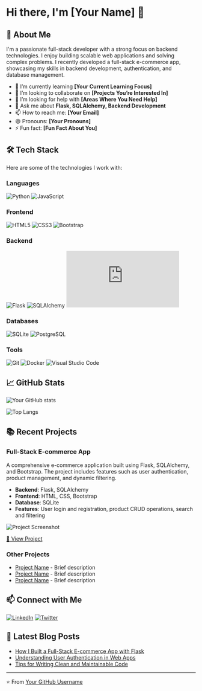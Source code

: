 # Hi there, I'm [Your Name] 👋

## 🚀 About Me
I'm a passionate full-stack developer with a strong focus on backend technologies. I enjoy building scalable web applications and solving complex problems. I recently developed a full-stack e-commerce app, showcasing my skills in backend development, authentication, and database management.

- 🌱 I’m currently learning **[Your Current Learning Focus]**
- 👯 I’m looking to collaborate on **[Projects You’re Interested In]**
- 🤔 I’m looking for help with **[Areas Where You Need Help]**
- 💬 Ask me about **Flask, SQLAlchemy, Backend Development**
- 📫 How to reach me: **[Your Email]**
- 😄 Pronouns: **[Your Pronouns]**
- ⚡ Fun fact: **[Fun Fact About You]**

## 🛠️ Tech Stack

Here are some of the technologies I work with:

### Languages
![Python](https://img.shields.io/badge/Python-🐍?style=flat&logo=python)
![JavaScript](https://img.shields.io/badge/JavaScript-🟨?style=flat&logo=javascript)

### Frontend
![HTML5](https://img.shields.io/badge/HTML5-🟧?style=flat&logo=html5)
![CSS3](https://img.shields.io/badge/CSS3-🔵?style=flat&logo=css3)
![Bootstrap](https://img.shields.io/badge/Bootstrap-💜?style=flat&logo=bootstrap)

### Backend
![Flask](https://img.shields.io/badge/Flask-⚗️?style=flat&logo=flask)
![SQLAlchemy](https://img.shields.io/badge/SQLAlchemy-🔶?style=flat&logo=python)
![Node.js](https://img.shields.io/badge/Node.js-🟩?style=flat&logo=node.js)

### Databases
![SQLite](https://img.shields.io/badge/SQLite-🗄️?style=flat&logo=sqlite)
![PostgreSQL](https://img.shields.io/badge/PostgreSQL-🐘?style=flat&logo=postgresql)

### Tools
![Git](https://img.shields.io/badge/Git-🔧?style=flat&logo=git)
![Docker](https://img.shields.io/badge/Docker-🐳?style=flat&logo=docker)
![Visual Studio Code](https://img.shields.io/badge/VS_Code-💻?style=flat&logo=visual-studio-code)

## 📈 GitHub Stats

![Your GitHub stats](https://github-readme-stats.vercel.app/api?username=yourusername&show_icons=true&theme=radical)

![Top Langs](https://github-readme-stats.vercel.app/api/top-langs/?username=yourusername&layout=compact&theme=radical)

## 📚 Recent Projects

### Full-Stack E-commerce App
A comprehensive e-commerce application built using Flask, SQLAlchemy, and Bootstrap. The project includes features such as user authentication, product management, and dynamic filtering.

- **Backend**: Flask, SQLAlchemy
- **Frontend**: HTML, CSS, Bootstrap
- **Database**: SQLite
- **Features**: User login and registration, product CRUD operations, search and filtering

![Project Screenshot](https://via.placeholder.com/600x300)

[🔗 View Project](https://github.com/yourusername/ecommerce-app)

### Other Projects

- [Project Name](https://github.com/yourusername/project-name) - Brief description
- [Project Name](https://github.com/yourusername/project-name) - Brief description
- [Project Name](https://github.com/yourusername/project-name) - Brief description

## 📫 Connect with Me

[![LinkedIn](https://img.shields.io/badge/LinkedIn-🔗?style=flat&logo=linkedin)](https://linkedin.com/in/yourlinkedin)
[![Twitter](https://img.shields.io/badge/Twitter-🐦?style=flat&logo=twitter)](https://twitter.com/yourtwitter)

## 📝 Latest Blog Posts

<!-- BLOG-POST-LIST:START -->
- [How I Built a Full-Stack E-commerce App with Flask](https://yourblog.com/post1)
- [Understanding User Authentication in Web Apps](https://yourblog.com/post2)
- [Tips for Writing Clean and Maintainable Code](https://yourblog.com/post3)
<!-- BLOG-POST-LIST:END -->

---

⭐️ From [Your GitHub Username](https://github.com/yourusername)
